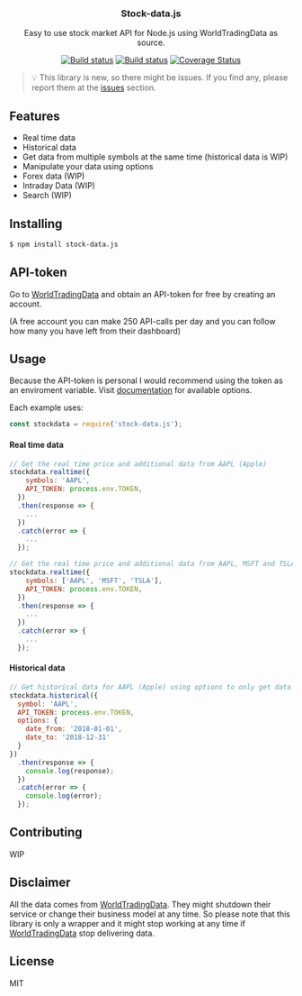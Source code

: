<h3 align='center'>Stock-data.js</h3>
<p align="center">
  Easy to use stock market API for Node.js using WorldTradingData as source.
</p>

<p align="center">
  <a href='https://www.npmjs.com/package/stock-data.js'><img src='https://img.shields.io/npm/v/stock-data.js.svg' alt='Build status' /></a>
  <a href='https://travis-ci.com/davidsoederberg/stock-data'><img src='https://travis-ci.com/davidsoederberg/stock-data.svg?branch=master' alt='Build status' /></a>
 <a href='https://coveralls.io/github/davidsoederberg/stock-data?branch=master'><img src='https://coveralls.io/repos/github/davidsoederberg/stock-data/badge.svg?branch=master' alt='Coverage Status' /></a>
</p>


> :bulb: This library is new, so there might be issues. If you find any, please report them at the
[issues](https://github.com/davidsoederberg/stock-data.js/issues) section.

## Features

- Real time data
- Historical data
- Get data from multiple symbols at the same time (historical data is WIP)
- Manipulate your data using options
- Forex data (WIP)
- Intraday Data (WIP)
- Search (WIP)

## Installing

```bash
$ npm install stock-data.js
```
## API-token

Go to [WorldTradingData](https://www.worldtradingdata.com/) and obtain an API-token for free by creating an account.

(A free account you can make 250 API-calls per day and you can follow how many you have left from their dashboard)

## Usage

Because the API-token is personal I would recommend using the token as an enviroment variable.
Visit [documentation](https://www.worldtradingdata.com/documentation) for available options.

Each example uses:
```js
const stockdata = require('stock-data.js');
```
#### Real time data

```js
// Get the real time price and additional data from AAPL (Apple)
stockdata.realtime({
    symbols: 'AAPL',
    API_TOKEN: process.env.TOKEN,
  })
  .then(response => {
    ...
  })
  .catch(error => {
    ...
  });
```

```js
// Get the real time price and additional data from AAPL, MSFT and TSLA (Apple, Microsoft and Tesla)
stockdata.realtime({
    symbols: ['AAPL', 'MSFT', 'TSLA'],
    API_TOKEN: process.env.TOKEN,
  })
  .then(response => {
    ...
  })
  .catch(error => {
    ...
  });
```
#### Historical data

```js
// Get historical data for AAPL (Apple) using options to only get data from the year 2018
stockdata.historical({
  symbol: 'AAPL',
  API_TOKEN: process.env.TOKEN,
  options: {
    date_from: '2018-01-01',
    date_to: '2018-12-31'
  }
})
  .then(response => {
    console.log(response);
  })
  .catch(error => {
    console.log(error);
  });
```

## Contributing

WIP

## Disclaimer

All the data comes from [WorldTradingData](https://www.worldtradingdata.com/). They might shutdown their service or change their business model at any time. So please note that this library is only a wrapper and it might stop working at any time if [WorldTradingData](https://www.worldtradingdata.com/) stop delivering data.

## License

MIT
